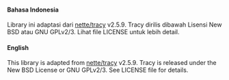 #### Bahasa Indonesia

Library ini adaptasi dari [nette/tracy](https://github.com/nette/tracy) v2.5.9.
Tracy dirilis dibawah Lisensi New BSD atau GNU GPLv2/3. Lihat file LICENSE untuk lebih detail.

#### English

This library is adapted from [nette/tracy](https://github.com/nette/tracy) v2.5.9.
Tracy is released under the New BSD License or GNU GPLv2/3. See LICENSE file for details.
